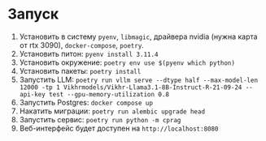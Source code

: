 # Запуск
1. Установить в систему `pyenv`, `libmagic`, драйвера nvidia (нужна карта от rtx 3090), `docker-compose`, `poetry`.
2. Установить питон: `pyenv install 3.11.4`
3. Установить окружение: `poetry env use $(pyenv which python)`
4. Установить пакеты: `poetry install`
5. Запустить LLM: `poetry run vllm serve --dtype half --max-model-len 12000 -tp 1 Vikhrmodels/Vikhr-Llama3.1-8B-Instruct-R-21-09-24 --api-key test --gpu-memory-utilization 0.8`
6. Запустить Postgres: `docker compose up`
7. Накатить миграции: `poetry run alembic upgrade head`
8. Запустить сервис: `poetry run python -m cprag`
9. Веб-интерфейс будет доступен на `http://localhost:8080`
